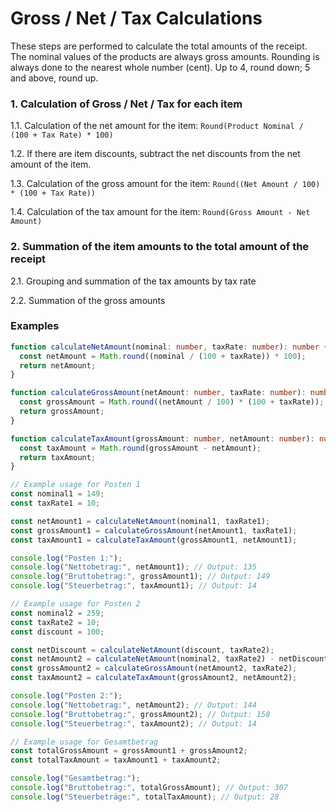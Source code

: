 # Gross / Net / Tax Calculations

These steps are performed to calculate the total amounts of the receipt. The nominal values of the products are always gross amounts.
Rounding is always done to the nearest whole number (cent). Up to 4, round down; 5 and above, round up.

### 1. Calculation of Gross / Net / Tax for each item

1.1. Calculation of the net amount for the item:
```Round(Product Nominal / (100 + Tax Rate) * 100)```

1.2. If there are item discounts, subtract the net discounts from the net amount of the item.

1.3. Calculation of the gross amount for the item:
```Round((Net Amount / 100) * (100 + Tax Rate))```

1.4. Calculation of the tax amount for the item:
```Round(Gross Amount - Net Amount)```

### 2. Summation of the item amounts to the total amount of the receipt

2.1. Grouping and summation of the tax amounts by tax rate

2.2. Summation of the gross amounts


### Examples
```ts
function calculateNetAmount(nominal: number, taxRate: number): number {
  const netAmount = Math.round((nominal / (100 + taxRate)) * 100);
  return netAmount;
}

function calculateGrossAmount(netAmount: number, taxRate: number): number {
  const grossAmount = Math.round((netAmount / 100) * (100 + taxRate));
  return grossAmount;
}

function calculateTaxAmount(grossAmount: number, netAmount: number): number {
  const taxAmount = Math.round(grossAmount - netAmount);
  return taxAmount;
}

// Example usage for Posten 1
const nominal1 = 149;
const taxRate1 = 10;

const netAmount1 = calculateNetAmount(nominal1, taxRate1);
const grossAmount1 = calculateGrossAmount(netAmount1, taxRate1);
const taxAmount1 = calculateTaxAmount(grossAmount1, netAmount1);

console.log("Posten 1:");
console.log("Nettobetrag:", netAmount1); // Output: 135
console.log("Bruttobetrag:", grossAmount1); // Output: 149
console.log("Steuerbetrag:", taxAmount1); // Output: 14

// Example usage for Posten 2
const nominal2 = 259;
const taxRate2 = 10;
const discount = 100;

const netDiscount = calculateNetAmount(discount, taxRate2);
const netAmount2 = calculateNetAmount(nominal2, taxRate2) - netDiscount;
const grossAmount2 = calculateGrossAmount(netAmount2, taxRate2);
const taxAmount2 = calculateTaxAmount(grossAmount2, netAmount2);

console.log("Posten 2:");
console.log("Nettobetrag:", netAmount2); // Output: 144
console.log("Bruttobetrag:", grossAmount2); // Output: 158
console.log("Steuerbetrag:", taxAmount2); // Output: 14

// Example usage for Gesamtbetrag
const totalGrossAmount = grossAmount1 + grossAmount2;
const totalTaxAmount = taxAmount1 + taxAmount2;

console.log("Gesamtbetrag:");
console.log("Bruttobetrag:", totalGrossAmount); // Output: 307
console.log("Steuerbeträge:", totalTaxAmount); // Output: 28

```